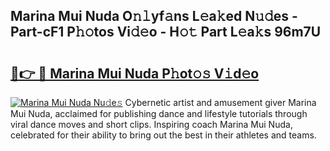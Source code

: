 ## Marina Mui Nuda O𝚗𝚕yf𝚊ns L𝚎a𝚔ed N𝚞𝚍es - Part-cF1 P𝚑𝚘tos Vi𝚍𝚎o - H𝚘𝚝 Part L𝚎a𝚔s 96m7U

# <h2><a href="http://kf9a9l.oniu.top/?m=Marina+Mui+Nuda">🔗👉 🔴 Marina Mui Nuda P𝚑ot𝚘𝚜 V𝚒d𝚎o</a></h2>

[![Marina Mui Nuda Nu𝚍e𝚜](https://i.imgur.com/0qMVB7G.gif)](http://kf9a9l.oniu.top/?m=Marina+Mui+Nuda)
Cybernetic artist and amusement giver Marina Mui Nuda, acclaimed for publishing dance and lifestyle tutorials through viral dance moves and short clips. Inspiring coach Marina Mui Nuda, celebrated for their ability to bring out the best in their athletes and teams.  
